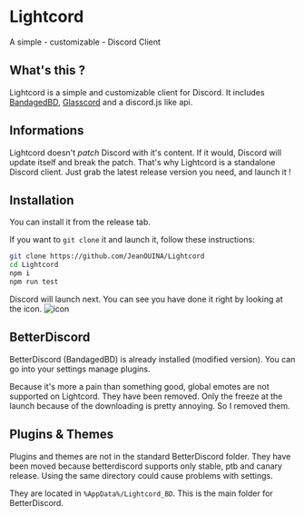 # Lightcord
A simple - customizable - Discord Client

## What's this ?
Lightcord is a simple and customizable client for Discord.
It includes [BandagedBD](https://github.com/rauenzi/BetterDiscordApp), [Glasscord](https://github.com/AryToNeX/Glasscord) and a discord.js like api.

## Informations
Lightcord doesn't *patch* Discord with it's content. If it would, Discord will update itself and break the patch. That's why Lightcord is a standalone Discord client. Just grab the latest release version you need, and launch it !

## Installation
You can install it from the release tab.

If you want to `git clone` it and launch it, follow these instructions:
```sh
git clone https://github.com/JeanOUINA/Lightcord
cd Lightcord
npm i
npm run test
```
Discord will launch next. You can see you have done it right by looking at the icon. 
![icon](https://i.imgur.com/rHnsPNO.png)

## BetterDiscord
BetterDiscord (BandagedBD) is already installed (modified version).
You can go into your settings manage plugins. 

Because it's more a pain than something good, global emotes are not supported on Lightcord. They have been removed. 
Only the freeze at the launch because of the downloading is pretty annoying. So I removed them.

## Plugins & Themes
Plugins and themes are not in the standard BetterDiscord folder. They have been moved because betterdiscord supports only stable, ptb and canary release. Using the same directory could cause problems with settings.

They are located in `%AppData%/Lightcord_BD`. This is the main folder for BetterDiscord.

